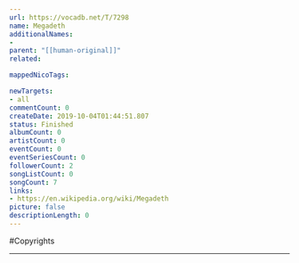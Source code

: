 ```yaml
---
url: https://vocadb.net/T/7298
name: Megadeth
additionalNames: 
- 
parent: "[[human-original]]"
related:

mappedNicoTags:

newTargets:
- all
commentCount: 0
createDate: 2019-10-04T01:44:51.807
status: Finished
albumCount: 0
artistCount: 0
eventCount: 0
eventSeriesCount: 0
followerCount: 2
songListCount: 0
songCount: 7
links: 
- https://en.wikipedia.org/wiki/Megadeth
picture: false
descriptionLength: 0
---
```


#Copyrights



---

